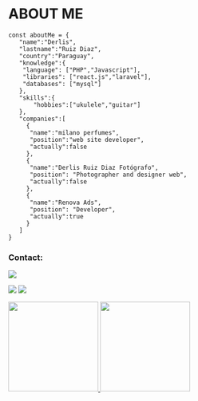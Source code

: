 # ABOUT ME
```
const aboutMe = {
   "name":"Derlis",
   "lastname":"Ruiz Diaz",
   "country":"Paraguay",
   "knowledge":{
    "language": ["PHP","Javascript"],
    "libraries": ["react.js","laravel"],
    "databases": ["mysql"]
   },
   "skills":{
       "hobbies":["ukulele","guitar"] 
   },
   "companies":[
     {
      "name":"milano perfumes",
      "position":"web site developer",
      "actually":false
     },
     {
      "name":"Derlis Ruiz Diaz Fotógrafo",
      "position": "Photographer and designer web",
      "actually":false
     },
     {
      "name":"Renova Ads",
      "position": "Developer",
      "actually":true
     }
   ]
}
```

### Contact:

<div>

<a href="https://instagram.com/derlisruizdiaz" target="_blank"><img src="https://img.shields.io/badge/-Instagram-%23E4405F?style=for-the-badge&logo=instagram&logoColor=white" target="_blank"></a>

<a href = "mailto:derlisruizdiaz@hotmail.com"><img src="https://img.shields.io/badge/Gmail-D14836?style=for-the-badge&logo=gmail&logoColor=white" target="_blank"></a>
<a href="https://www.linkedin.com/in/derlisruizdiaz" target="_blank"><img src="https://img.shields.io/badge/-LinkedIn-%230077B5?style=for-the-badge&logo=linkedin&logoColor=white" target="_blank"></a>   
</div>


<div>
<a href="https://github.com/derlisrd">
<img height="180em" src="https://github-readme-stats.vercel.app/api/top-langs/?username=derlisrd&layout=compact&langs_count=7&theme=dracula"/>
<img height="180em" src="https://github-readme-stats.vercel.app/api?username=derlisrd&show_icons=true&theme=dracula&include_all_commits=true&count_private=true"/>
</div>
